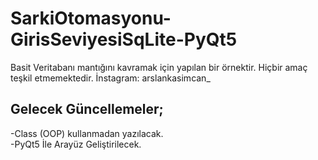 # SarkiOtomasyonu-GirisSeviyesiSqLite-PyQt5
Basit Veritabanı mantığını kavramak için yapılan bir örnektir. Hiçbir amaç teşkil etmemektedir. İnstagram: arslankasimcan_ 
## Gelecek Güncellemeler;
-Class (OOP) kullanmadan yazılacak. <br>
-PyQt5 İle Arayüz Geliştirilecek.

